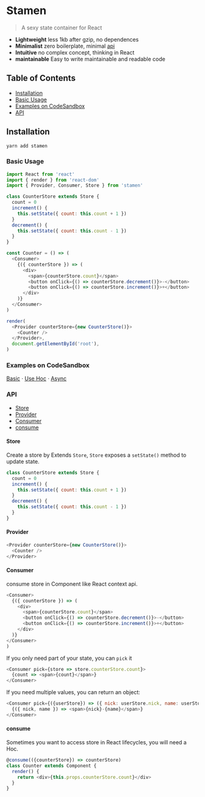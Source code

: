 # Stamen

> A sexy state container for React

- **Lightweight** less 1kb after gzip, no dependences
- **Minimalist** zero boilerplate, minimal [api](#api)
- **Intuitive** no complex concept, thinking in React
- **maintainable** Easy to write maintainable and readable code


## Table of Contents

- [Installation](#installation)
- [Basic Usage](#basic-Usage)
- [Examples on CodeSandbox](#examples-on-codeSandbox)
- [API](#api)

## Installation

```sh
yarn add stamen
```

### Basic Usage

```js
import React from 'react'
import { render } from 'react-dom'
import { Provider, Consumer, Store } from 'stamen'

class CounterStore extends Store {
  count = 0
  increment() {
    this.setState({ count: this.count + 1 })
  }
  decrement() {
    this.setState({ count: this.count - 1 })
  }
}

const Counter = () => (
  <Consumer>
    {({ counterStore }) => (
      <div>
        <span>{counterStore.count}</span>
        <button onClick={() => counterStore.decrement()}>-</button>
        <button onClick={() => counterStore.increment()}>+</button>
      </div>
    )}
  </Consumer>
)

render(
  <Provider counterStore={new CounterStore()}>
    <Counter />
  </Provider>,
  document.getElementById('root'),
)
```

### Examples on CodeSandbox

[Basic](https://codesandbox.io/s/0vrrlkjx5w) · [Use Hoc](https://codesandbox.io/s/0vrrlkjx5w) · [Async](https://codesandbox.io/s/0vrrlkjx5w)

### API

- [Store](#Store)
- [Provider](#Provider)
- [Consumer](#Consumer)
- [consume](#consume)

#### Store

Create a store by Extends `Store`, `Store` exposes a `setState()` method to update state.

```js
class CounterStore extends Store {
  count = 0
  increment() {
    this.setState({ count: this.count + 1 })
  }
  decrement() {
    this.setState({ count: this.count - 1 })
  }
}
```

#### Provider

```js
<Provider counterStore={new CounterStore()}>
  <Counter />
</Provider>
```

#### Consumer

consume store in Component like React context api.

```js
<Consumer>
  {({ counterStore }) => (
    <div>
      <span>{counterStore.count}</span>
      <button onClick={() => counterStore.decrement()}>-</button>
      <button onClick={() => counterStore.increment()}>+</button>
    </div>
  )}
</Consumer>
)
```

If you only need part of your state, you can `pick` it

```js
<Consumer pick={store => store.counterStore.count}>
  {count => <span>{count}</span>}
</Consumer>
```

If you need multiple values, you can return an object:


```js
<Consumer pick={({userStore}) => ({ nick: userStore.nick, name: userStore.name })}>
  {({ nick, name }) => <span>{nick}-{name}</span>}
</Consumer>
```

#### consume

Sometimes you want to access store in React lifecycles, you will need a Hoc.

```js
@consume(({counterStore}) => counterStore)
class Counter extends Component {
  render() {
    return <div>{this.props.counterStore.count}</div>
  }
}
```
